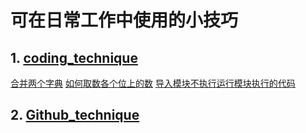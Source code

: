 # 可在日常工作中使用的小技巧
## 1. [coding_technique](code_technique)
[合并两个字典](./code_technique/合并两个字典.py)
[如何取数各个位上的数](./code_technique/如何取数各个位上的数.py)
[导入模块不执行运行模块执行的代码](./code_technique/导入模块不执行运行模块执行的代码.py)
## 2. [Github_technique](Github_technique)
